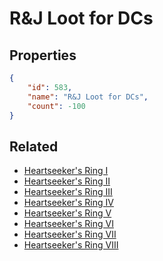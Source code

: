 # R&J Loot for DCs

<no description available>

## Properties

```json
{
    "id": 583,
    "name": "R&J Loot for DCs",
    "count": -100
}
```

## Related

- [Heartseeker's Ring I](../items/17920-heartseeker-s-ring-i.md)
- [Heartseeker's Ring II](../items/17921-heartseeker-s-ring-ii.md)
- [Heartseeker's Ring III](../items/17922-heartseeker-s-ring-iii.md)
- [Heartseeker's Ring IV](../items/17923-heartseeker-s-ring-iv.md)
- [Heartseeker's Ring V](../items/17924-heartseeker-s-ring-v.md)
- [Heartseeker's Ring VI](../items/17925-heartseeker-s-ring-vi.md)
- [Heartseeker's Ring VII](../items/17926-heartseeker-s-ring-vii.md)
- [Heartseeker's Ring VIII](../items/17927-heartseeker-s-ring-viii.md)

